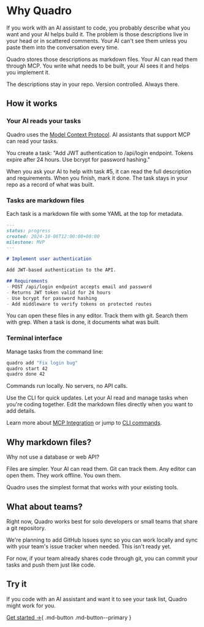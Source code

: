 # Why Quadro

If you work with an AI assistant to code, you probably describe what you want and your AI helps build it. The problem is those descriptions live in your head or in scattered comments. Your AI can't see them unless you paste them into the conversation every time.

Quadro stores those descriptions as markdown files. Your AI can read them through MCP. You write what needs to be built, your AI sees it and helps you implement it.

The descriptions stay in your repo. Version controlled. Always there.

## How it works

### Your AI reads your tasks

Quadro uses the [Model Context Protocol](https://modelcontextprotocol.io). AI assistants that support MCP can read your tasks.

You create a task: "Add JWT authentication to /api/login endpoint. Tokens expire after 24 hours. Use bcrypt for password hashing."

When you ask your AI to help with task #5, it can read the full description and requirements. When you finish, mark it done. The task stays in your repo as a record of what was built.

### Tasks are markdown files

Each task is a markdown file with some YAML at the top for metadata.

```markdown
---
status: progress
created: 2024-10-06T12:00:00+00:00
milestone: MVP
---

# Implement user authentication

Add JWT-based authentication to the API.

## Requirements
- POST /api/login endpoint accepts email and password
- Returns JWT token valid for 24 hours
- Use bcrypt for password hashing
- Add middleware to verify tokens on protected routes
```

You can open these files in any editor. Track them with git. Search them with grep. When a task is done, it documents what was built.

### Terminal interface

Manage tasks from the command line:

```bash
quadro add "Fix login bug"
quadro start 42
quadro done 42
```

Commands run locally. No servers, no API calls.

Use the CLI for quick updates. Let your AI read and manage tasks when you're coding together. Edit the markdown files directly when you want to add details.

Learn more about [MCP Integration](../mcp.md) or jump to [CLI commands](../cli.md).

## Why markdown files?

Why not use a database or web API?

Files are simpler. Your AI can read them. Git can track them. Any editor can open them. They work offline. You own them.

Quadro uses the simplest format that works with your existing tools.

## What about teams?

Right now, Quadro works best for solo developers or small teams that share a git repository.

We're planning to add GitHub Issues sync so you can work locally and sync with your team's issue tracker when needed. This isn't ready yet.

For now, if your team already shares code through git, you can commit your tasks and push them just like code.

## Try it

If you code with an AI assistant and want it to see your task list, Quadro might work for you.

[Get started →](installation.md){ .md-button .md-button--primary }
